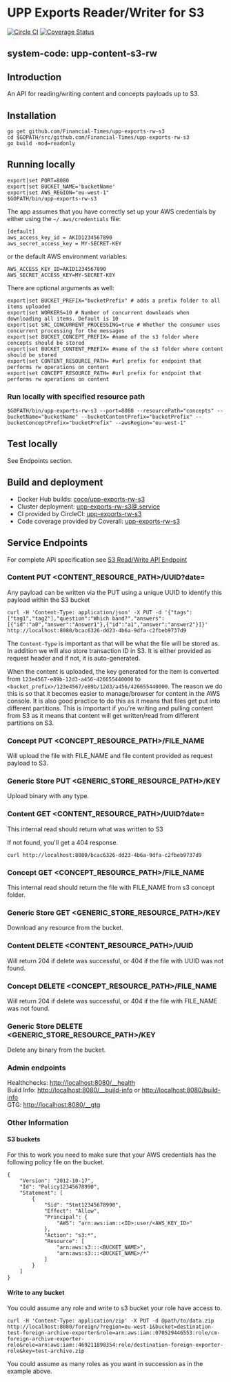 # UPP Exports Reader/Writer for S3 

[![Circle CI](https://circleci.com/gh/Financial-Times/upp-exports-rw-s3.svg?style=shield)](https://circleci.com/gh/Financial-Times/upp-exports-rw-s3) [![Coverage Status](https://coveralls.io/repos/github/Financial-Times/upp-exports-rw-s3/badge.svg)](https://coveralls.io/github/Financial-Times/upp-exports-rw-s3)
 
## system-code: upp-content-s3-rw
## Introduction
An API for reading/writing content and concepts payloads up to S3.

## Installation

```shell script
go get github.com/Financial-Times/upp-exports-rw-s3
cd $GOPATH/src/github.com/Financial-Times/upp-exports-rw-s3
go build -mod=readonly 
```

## Running locally

```shell script
export|set PORT=8080
export|set BUCKET_NAME='bucketName'
export|set AWS_REGION="eu-west-1"
$GOPATH/bin/upp-exports-rw-s3
```
The app assumes that you have correctly set up your AWS credentials by either using the `~/.aws/credentials` file:

```
[default]
aws_access_key_id = AKID1234567890
aws_secret_access_key = MY-SECRET-KEY
```

or the default AWS environment variables:

```
AWS_ACCESS_KEY_ID=AKID1234567890
AWS_SECRET_ACCESS_KEY=MY-SECRET-KEY
```

There are optional arguments as well:
```
export|set BUCKET_PREFIX="bucketPrefix" # adds a prefix folder to all items uploaded
export|set WORKERS=10 # Number of concurrent downloads when downloading all items. Default is 10
export|set SRC_CONCURRENT_PROCESSING=true # Whether the consumer uses concurrent processing for the messages
export|set BUCKET_CONCEPT_PREFIX= #name of the s3 folder where concepts should be stored
export|set BUCKET_CONTENT_PREFIX= #name of the s3 folder where content should be stored
export|set CONTENT_RESOURCE_PATH= #url prefix for endpoint that performs rw operations on content
export|set CONCEPT_RESOURCE_PATH= #url prefix for endpoint that performs rw operations on content
```

### Run locally with specified resource path
`$GOPATH/bin/upp-exports-rw-s3 --port=8080 --resourcePath="concepts" --bucketName="bucketName" --bucketContentPrefix="bucketPrefix" --bucketConceptPrefix="bucketPrefix" --awsRegion="eu-west-1"`

## Test locally
See Endpoints section.

## Build and deployment
* Docker Hub builds: [coco/upp-exports-rw-s3](https://hub.docker.com/r/coco/upp-exports-rw-s3/)
* Cluster deployment:  [upp-exports-rw-s3@.service](https://github.com/Financial-Times/pub-service-files)
* CI provided by CircleCI: [upp-exports-rw-s3](https://circleci.com/gh/Financial-Times/upp-exports-rw-s3)
* Code coverage provided by Coverall: [upp-exports-rw-s3](https://coveralls.io/github/Financial-Times/upp-exports-rw-s3)

## Service Endpoints
For complete API specification see [S3 Read/Write API Endpoint](https://docs.google.com/document/d/1Ck-o0Le9cXOfm-aVjiGmOT7ZTB5W5fDTsPqGkhzfa-U/edit#)

### Content PUT <CONTENT_RESOURCE_PATH>/UUID?date=<DATE>

Any payload can be written via the PUT using a unique UUID to identify this payload within the S3 bucket

```
curl -H 'Content-Type: application/json' -X PUT -d '{"tags":["tag1","tag2"],"question":"Which band?","answers":[{"id":"a0","answer":"Answer1"},{"id":"a1","answer":"answer2"}]}' http://localhost:8080/bcac6326-dd23-4b6a-9dfa-c2fbeb9737d9
```

The `Content-Type` is important as that will be what the file will be stored as.
In addition we will also store transaction ID in S3. It is either provided as request header and if not, it is auto-generated.

When the content is uploaded, the key generated for the item is converted from 
`123e4567-e89b-12d3-a456-426655440000` to `<bucket_prefix>/123e4567/e89b/12d3/a456/426655440000`. 
The reason we do this is so that it becomes easier to manage/browser for content in the AWS console. 
It is also good practice to do this as it means that files get put into different partitions. 
This is important if you're writing and pulling content from S3 as it means that content will get written/read from different partitions on S3.

### Concept PUT <CONCEPT_RESOURCE_PATH>/FILE_NAME
Will upload the file with FILE_NAME and file content provided as request payload to S3.

### Generic Store PUT <GENERIC_STORE_RESOURCE_PATH>/KEY
Upload binary with any type.

### Content GET <CONTENT_RESOURCE_PATH>/UUID?date=<DATE>
This internal read should return what was written to S3

If not found, you'll get a 404 response.

```
curl http://localhost:8080/bcac6326-dd23-4b6a-9dfa-c2fbeb9737d9
```

### Concept GET <CONCEPT_RESOURCE_PATH>/FILE_NAME
This internal read should return the file with FILE_NAME from s3 concept folder.

### Generic Store GET <GENERIC_STORE_RESOURCE_PATH>/KEY
Download any resource from the bucket.

### Content DELETE <CONTENT_RESOURCE_PATH>/UUID
Will return 204 if delete was successful, or 404 if the file with UUID was not found.

### Concept DELETE <CONCEPT_RESOURCE_PATH>/FILE_NAME
Will return 204 if delete was successful, or 404 if the file with FILE_NAME was not found.

### Generic Store DELETE <GENERIC_STORE_RESOURCE_PATH>/KEY
Delete any binary from the bucket.

### Admin endpoints

Healthchecks: [http://localhost:8080/__health](http://localhost:8080/__health)  
Build Info: [http://localhost:8080/__build-info](http://localhost:8080/build-info) or [http://localhost:8080/build-info](http://localhost:8080/__build-info)   
GTG: [http://localhost:8080/__gtg](http://localhost:8080/__gtg) 


### Other Information

#### S3 buckets

For this to work you need to make sure that your AWS credentials has the following policy file on the bucket.
```
{
	"Version": "2012-10-17",
	"Id": "Policy12345678990",
	"Statement": [
		{
			"Sid": "Stmt12345678990",
			"Effect": "Allow",
			"Principal": {
				"AWS": "arn:aws:iam::<ID>:user/<AWS_KEY_ID>"
			},
			"Action": "s3:*",
			"Resource": [
				"arn:aws:s3:::<BUCKET_NAME>",
				"arn:aws:s3:::<BUCKET_NAME>/*"
			]
		}
	]
}
```

#### Write to any bucket

You could assume any role and write to s3 bucket your role have access to.

```
curl -H 'Content-Type: application/zip' -X PUT -d @path/to/data.zip http://localhost:8080/foreign/?region=eu-west-1&bucket=destination-test-foreign-archive-exporter&role=arn:aws:iam::070529446553:role/cm-foreign-archive-exporter-role&role=arn:aws:iam::469211898354:role/destination-foreign-exporter-role&key=test-archive.zip
```
You could assume as many roles as you want in succession as in the example above.
